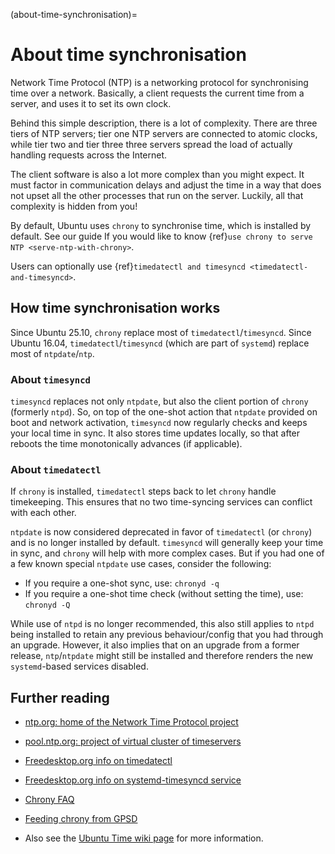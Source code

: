 (about-time-synchronisation)=
# About time synchronisation

Network Time Protocol (NTP) is a networking protocol for synchronising time over a network. Basically, a client requests the current time from a server, and uses it to set its own clock.

Behind this simple description, there is a lot of complexity. There are three tiers of NTP servers; tier one NTP servers are connected to atomic clocks, while tier two and tier three three servers spread the load of actually handling requests across the Internet.

The client software is also a lot more complex than you might expect. It must factor in communication delays and adjust the time in a way that does not upset all the other processes that run on the server. Luckily, all that complexity is hidden from you\!

By default, Ubuntu uses `chrony` to synchronise time, which is installed by default. See our guide If you would like to know {ref}`use chrony to serve NTP <serve-ntp-with-chrony>`.

Users can optionally use {ref}`timedatectl and timesyncd <timedatectl-and-timesyncd>`.

## How time synchronisation works

Since Ubuntu 25.10, `chrony` replace most of `timedatectl`/`timesyncd`.
Since Ubuntu 16.04, `timedatectl`/`timesyncd` (which are part of `systemd`) replace most of `ntpdate`/`ntp`.

### About `timesyncd`

`timesyncd` replaces not only `ntpdate`, but also the client portion of `chrony` (formerly `ntpd`). So, on top of the one-shot action that `ntpdate` provided on boot and network activation, `timesyncd` now regularly checks and keeps your local time in sync. It also stores time updates locally, so that after reboots the time monotonically advances (if applicable).

### About `timedatectl`

If `chrony` is installed, `timedatectl` steps back to let `chrony` handle timekeeping. This ensures that no two time-syncing services can conflict with each other. 

`ntpdate` is now considered deprecated in favor of `timedatectl` (or `chrony`) and is no longer installed by default. `timesyncd` will generally keep your time in sync, and `chrony` will help with more complex cases. But if you had one of a few known special `ntpdate` use cases, consider the following:

  - If you require a one-shot sync, use: `chronyd -q`
  - If you require a one-shot time check (without setting the time), use: `chronyd -Q`

While use of `ntpd` is no longer recommended, this also still applies to `ntpd` being installed to retain any previous behaviour/config that you had through an upgrade. However, it also implies that on an upgrade from a former release, `ntp`/`ntpdate` might still be installed and therefore renders the new `systemd`-based services disabled.

## Further reading

- [ntp.org: home of the Network Time Protocol project](http://www.ntp.org/)
- [pool.ntp.org: project of virtual cluster of timeservers](http://www.pool.ntp.org/)

- [Freedesktop.org info on timedatectl](https://www.freedesktop.org/software/systemd/man/timedatectl.html)
- [Freedesktop.org info on systemd-timesyncd service](https://www.freedesktop.org/software/systemd/man/systemd-timesyncd.service.html#)

- [Chrony FAQ](https://chrony-project.org/faq.html)
- [Feeding chrony from GPSD](https://gpsd.gitlab.io/gpsd/gpsd-time-service-howto.html#_feeding_chrony_from_gpsd) 

- Also see the [Ubuntu Time wiki page](https://help.ubuntu.com/community/UbuntuTime) for more information.
